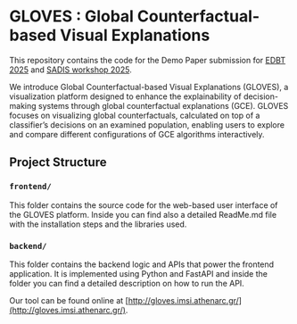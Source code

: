 # GLOVES : Global Counterfactual-based Visual Explanations
This repository contains the code for the Demo Paper submission for [EDBT 2025](https://www.openproceedings.org/2025/conf/edbt/paper-310.pdf) and [SADIS workshop 2025](https://link.springer.com/chapter/10.1007/978-3-032-04403-7_28).

We introduce Global Counterfactual-based Visual Explanations
(GLOVES), a visualization platform designed to enhance the explainability of decision-making systems through global counterfactual explanations (GCE). GLOVES focuses on visualizing global
counterfactuals, calculated on top of a classifier’s decisions on an
examined population, enabling users to explore and compare different configurations of GCE algorithms interactively.

## Project Structure

### `frontend/`
This folder contains the source code for the web-based user interface of the GLOVES platform. Inside you can find also a detailed ReadMe.md file with the installation steps and the libraries used.

### `backend/`
This folder contains the backend logic and APIs that power the frontend application.  It is implemented using Python and FastAPI and inside the folder you can find a detailed description on how to run the API.

Our tool can be found online at [http://gloves.imsi.athenarc.gr/](http://gloves.imsi.athenarc.gr/).
